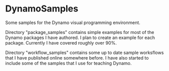 DynamoSamples
=============

Some samples for the Dynamo visual programming environment.

Directory "package_samples" contains simple examples for most of the Dynamo packages I have authored. I plan to create an example for each package. Currently I have covered roughly over 90%.

Directory "workflow_samples" contains some up to date sample worksflows that I have published online somewhere before. I have also started to include some of the samples that I use for teaching Dynamo.
